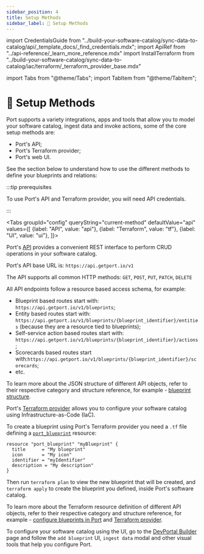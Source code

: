 ```yaml
---
sidebar_position: 4
title: Setup Methods
sidebar_label: 🔧 Setup Methods
---
```


import CredentialsGuide from "../build-your-software-catalog/sync-data-to-catalog/api/\_template_docs/\_find_credentials.mdx";
import ApiRef from "../api-reference/\_learn_more_reference.mdx"
import InstallTerraform from "../build-your-software-catalog/sync-data-to-catalog/iac/terraform/\_terraform_provider_base.mdx"

import Tabs from "@theme/Tabs";
import TabItem from "@theme/TabItem";

# 🔧 Setup Methods

Port supports a variety integrations, apps and tools that allow you to model your software catalog, ingest data and invoke actions, some of the core setup methods are:

- Port's API;
- Port's Terraform provider;
- Port's web UI.

See the section below to understand how to use the different methods to define your blueprints and relations:

:::tip prerequisites

To use Port's API and Terraform provider, you will need API credentials.

<CredentialsGuide />
:::

<Tabs groupId="config" queryString="current-method" defaultValue="api" values={[
{label: "API", value: "api"},
{label: "Terraform", value: "tf"},
{label: "UI", value: "ui"},
]}>

<TabItem value="api">

Port's [API](../api-reference/api-reference.mdx) provides a convenient REST interface to perform CRUD operations in your software catalog.

Port's API base URL is: `https://api.getport.io/v1`

The API supports all common HTTP methods: `GET`, `POST`, `PUT`, `PATCH`, `DELETE`

All API endpoints follow a resource based access schema, for example:

- Blueprint based routes start with: `https://api.getport.io/v1/blueprints`;
- Entity based routes start with: `https://api.getport.io/v1/blueprints/{blueprint_identifier}/entities` (because they are a resource tied to blueprints);
- Self-service action based routes start with: `https://api.getport.io/v1/blueprints/{blueprint_identifier}/actions`;
- Scorecards based routes start with:`https://api.getport.io/v1/blueprints/{blueprint_identifier}/scorecards`;
- etc.

To learn more about the JSON structure of different API objects, refer to their respective category and structure reference, for example - [blueprint structure](../build-your-software-catalog/define-your-data-model/setup-blueprint/setup-blueprint.md#blueprint-structure).

<ApiRef />

</TabItem>

<TabItem value="tf">

Port's [Terraform provider](https://registry.terraform.io/providers/port-labs/port-labs/) allows you to configure your software catalog using Infrastructure-as-Code (IaC).

<InstallTerraform />

To create a blueprint using Port's Terraform provider you need a `.tf` file defining a [`port_blueprint`](https://registry.terraform.io/providers/port-labs/port-labs/latest/docs/resources/port_blueprint) resource:

```hcl showLineNumbers
resource "port_blueprint" "myBlueprint" {
  title      = "My blueprint"
  icon       = "My icon"
  identifier = "myIdentifier"
  description = "My description"
}
```

Then run `terraform plan` to view the new blueprint that will be created, and `terraform apply` to create the blueprint you defined, inside Port's software catalog.

To learn more about the Terraform resource definition of different API objects, refer to their respective category and structure reference, for example - [configure blueprints in Port](../build-your-software-catalog/define-your-data-model/setup-blueprint/setup-blueprint.md?definition=tf#configure-blueprints-in-port) and [Terraform provider](../build-your-software-catalog/sync-data-to-catalog/iac/terraform/terraform.md).

</TabItem>

<TabItem value="ui">

To configure your software catalog using the UI, go to the [DevPortal Builder](https://app.getport.io/dev-portal) page and follow the `add blueprint` UI, `ingest data` modal and other visual tools that help you configure Port.

</TabItem>

</Tabs>
